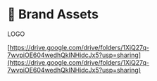 # 📗 Brand Assets

LOGO

[https://drive.google.com/drive/folders/1XiQ27q-7wvpiOE604wedhQkINHidcJx5?usp=sharing](https://drive.google.com/drive/folders/1XiQ27q-7wvpiOE604wedhQkINHidcJx5?usp=sharing)
